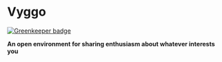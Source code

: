 # Vyggo

[![Greenkeeper badge](https://badges.greenkeeper.io/Beatons/Vyggo.svg)](https://greenkeeper.io/)

**An open environment for sharing enthusiasm about whatever interests you**
